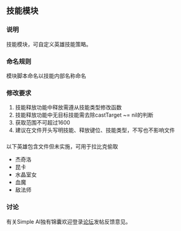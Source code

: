 ## 技能模块
### 说明
技能模块，可自定义英雄技能策略。
### 命名规则
模块脚本命名以技能内部名称命名
### 修改要求
1. 技能释放功能中释放需遵从技能类型修改函数
2. 技能释放功能中无目标技能需去除castTarget ~= nil的判断
3. 获取范围不可超过1600
4. 建议在文件开头写明技能、释放键位、技能类型，不写也不影响文件
###
以下英雄包含文件但未实施，可用于拉比克偷取
- 杰奇洛
- 昆卡
- 水晶室女
- 血魔
- 敌法师
### 讨论
有关Simple AI独有锦囊欢迎登录[论坛](http://discuss.alcedogroup.com/)发帖反馈意见。